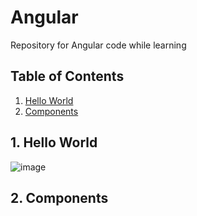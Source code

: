 # Angular
Repository for Angular code while learning

## Table of Contents
1. [Hello World](#hello-world)
2. [Components](#components)

## 1. Hello World
![image](https://user-images.githubusercontent.com/71009398/126040930-20ca9599-bb9f-4552-b423-25e831226ed5.png)

## 2. Components
